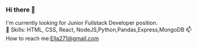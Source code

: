### Hi there 👋
I'm currently looking for Junior Fullstack Developer position.<br>
🌱 Skills: HTML, CSS, React, NodeJS,Python,Pandas,Express,MongoDB
📫 How to reach me:Ella271@gmail.com
<!--
**ellatom/ellatom** is a ✨ _special_ ✨ repository because its `README.md` (this file) appears on your GitHub profile.

Here are some ideas to get you started:

- 🔭 I’m currently working on ...
- 🌱 I’m currently learning ...
- 👯 I’m looking to collaborate on ...
- 🤔 I’m looking for help with ...
- 💬 Ask me about ...
- 📫 How to reach me: ...
- 😄 Pronouns: ...
- ⚡ Fun fact: ...
-->
